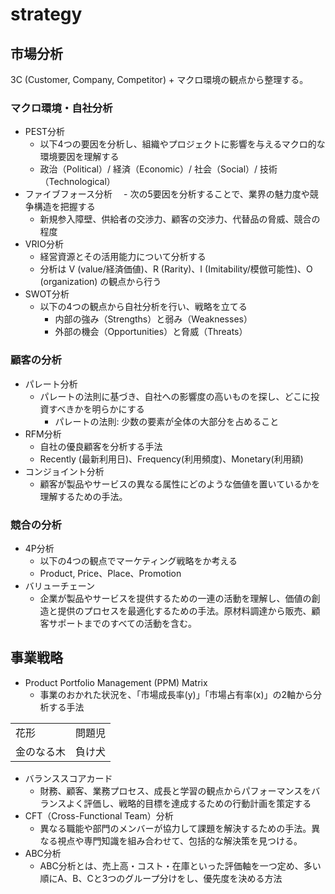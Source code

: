 # strategy

## 市場分析

3C (Customer, Company, Competitor) + マクロ環境の観点から整理する。

### マクロ環境・自社分析

- PEST分析
  - 以下4つの要因を分析し、組織やプロジェクトに影響を与えるマクロ的な環境要因を理解する
  - 政治（Political）/ 経済（Economic）/ 社会（Social）/ 技術（Technological）
- ファイブフォース分析
　- 次の5要因を分析することで、業界の魅力度や競争構造を把握する
  - 新規参入障壁、供給者の交渉力、顧客の交渉力、代替品の脅威、競合の程度
- VRIO分析
  - 経営資源とその活用能力について分析する
  - 分析は V (value/経済価値)、R (Rarity)、I (Imitability/模倣可能性)、O (organization) の観点から行う
- SWOT分析
  - 以下の4つの観点から自社分析を行い、戦略を立てる
    - 内部の強み（Strengths）と弱み（Weaknesses）
    - 外部の機会（Opportunities）と脅威（Threats）

### 顧客の分析

- パレート分析
  - パレートの法則に基づき、自社への影響度の高いものを探し、どこに投資すべきかを明らかにする
    - パレートの法則: 少数の要素が全体の大部分を占めること
- RFM分析
  - 自社の優良顧客を分析する手法
  - Recently (最新利用日)、Frequency(利用頻度)、Monetary(利用額)
- コンジョイント分析
  - 顧客が製品やサービスの異なる属性にどのような価値を置いているかを理解するための手法。

### 競合の分析

- 4P分析
  - 以下の4つの観点でマーケティング戦略をか考える
  - Product, Price、Place、Promotion
- バリューチェーン
  - 企業が製品やサービスを提供するための一連の活動を理解し、価値の創造と提供のプロセスを最適化するための手法。原材料調達から販売、顧客サポートまでのすべての活動を含む。

## 事業戦略

- Product Portfolio Management (PPM) Matrix
  - 事業のおかれた状況を、「市場成長率(y)」「市場占有率(x)」の2軸から分析する手法

|      |       |
| ---- |  ----  |
| 花形 | 問題児 |
| 金のなる木 | 負け犬 |

- バランススコアカード
  - 財務、顧客、業務プロセス、成長と学習の観点からパフォーマンスをバランスよく評価し、戦略的目標を達成するための行動計画を策定する
- CFT（Cross-Functional Team）分析
  - 異なる職能や部門のメンバーが協力して課題を解決するための手法。異なる視点や専門知識を組み合わせて、包括的な解決策を見つける。
- ABC分析
  - ABC分析とは、売上高・コスト・在庫といった評価軸を一つ定め、多い順にA、B、Cと3つのグループ分けをし、優先度を決める方法